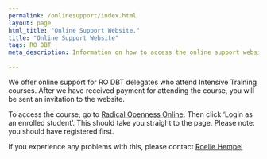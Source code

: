 ```yaml
---
permalink: /onlinesupport/index.html
layout: page
html_title: "Online Support Website."
title: "Online Support Website"
tags: RO DBT
meta_description: Information on how to access the online support website for RO DBT

---
```


We offer online support for RO DBT delegates who attend Intensive Training courses. After we have received payment for attending the course, you will be sent an invitation to the website. 

To access the course, go to [Radical Openness Online](https://www.coursesites.com/s/_RO-2014). Then click ‘Login as an enrolled student’. This should take you straight to the page.
Please note: you should have registered first.

If you experience any problems with this, please contact [Roelie Hempel](mailto:roelie@radicallyopen.net)
